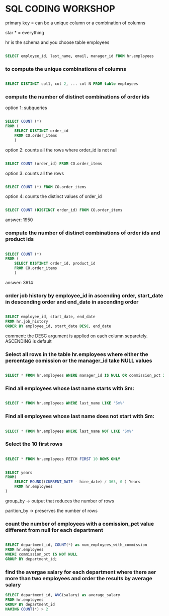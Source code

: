 # SQL CODING WORKSHOP

primary key = can be a unique column or a combination of columns 

star *  = everything 

hr is the schema and you choose table employees
```sql

SELECT employee_id, last_name, email, manager_id FROM hr.employees 

```

### to compute the unique combinations of columns 
```sql

SELECT DISTINCT col1, col 2, ... col N FROM table employees

```

### compute the number of distinct combinations of order ids

option 1: subqueries
```sql

SELECT COUNT (*)
FROM (
    SELECT DISTINCT order_id
    FROM CO.order_items
    )

```
option 2: counts all the rows where order_id is not null
```sql

SELECT COUNT (order_id) FROM CO.order_items

```
option 3: counts all the rows
```sql

SELECT COUNT (*) FROM CO.order_items

```
option 4: counts  the distinct values of order_id
```sql

SELECT COUNT (DISTINCT order_id) FROM CO.order_items

```
answer: 1950


### compute the number of distinct combinations of order ids and product ids
```sql

SELECT COUNT (*)
FROM (
    SELECT DISTINCT order_id, product_id
    FROM CO.order_items
    )

```
answer: 3914


### order job history by employee_id in ascending order, start_date in descending order and end_date in ascending order
```sql

SELECT employee_id, start_date, end_date
FROM hr.job_history
ORDER BY employee_id, start_date DESC, end_date

```
comment: the DESC argument is applied on each column separetely. ASCENDING is default


### Select all rows in the table hr.employees where either the percentage comission or the manager_id take NULL values
```sql

SELECT * FROM hr.employees WHERE manager_id IS NULL OR commission_pct IS NULL
```

### Find all employees whose last name starts with Sm:
```sql

SELECT * FROM hr.employees WHERE last_name LIKE 'Sm%'

```

### Find all employees whose last name does not start with Sm:
```sql

SELECT * FROM hr.employees WHERE last_name NOT LIKE 'Sm%'

```

### Select the 10 first rows
```sql

SELECT * FROM hr.employees FETCH FIRST 10 ROWS ONLY

```


```sql

SELECT years
FROM(
    SELECT ROUND((CURRENT_DATE - hire_date) / 365, 0 ) Years
    FROM hr.employees
)

```

group_by -> output that reduces the number of rows

parition_by -> preserves the number of rows

### count the number of employees with a comission_pct value different from null for each department 
```sql

SELECT department_id, COUNT(*) as num_employees_with_commission
FROM hr.employees
WHERE commission_pct IS NOT NULL
GROUP BY department_id;

```

### find the avergae salary for each department where there aer more than two employees and order the results by average salary 
```sql
SELECT department_id, AVG(salary) as average_salary
FROM hr.employees
GROUP BY department_id
HAVING COUNT(*) > 2

```


